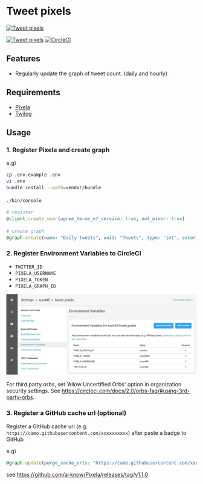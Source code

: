 # Tweet pixels
[![Tweet pixels](https://pixe.la/v1/users/sue445/graphs/tweets)](https://pixe.la/v1/users/sue445/graphs/tweets.html)

[![Tweet pixels](https://pixe.la/v1/users/sue445/graphs/tweets?mode=badge)](https://pixe.la/v1/users/sue445/graphs/tweets.html)
[![CircleCI](https://circleci.com/gh/sue445/tweet_pixels/tree/master.svg?style=svg&circle-token=29379467733b2fddc654d5a50208b6b9f593e472)](https://circleci.com/gh/sue445/tweet_pixels/tree/master)

## Features
* Regularly update the graph of tweet count. (daily and hourly)

## Requirements
* [Pixela](https://pixe.la/)
* [Twilog](https://twilog.org/)

## Usage
### 1. Register Pixela and create graph
e.g)

```bash
cp .env.example .env
vi .env
bundle install --path=vendor/bundle

./bin/console
```

```ruby
# register
@client.create_user(agree_terms_of_service: true, not_minor: true)

# create graph
@graph.create(name: "Daily tweets", unit: "Tweets", type: "int", color: "sora")
```

### 2. Register Environment Variables to CircleCI
* `TWITTER_ID`
* `PIXELA_USERNAME`
* `PIXELA_TOKEN`
* `PIXELA_GRAPH_ID`

![CircleCI](img/circleci.png)

For third party orbs, set 'Allow Uncertified Orbs' option in organization security settings.
See https://circleci.com/docs/2.0/orbs-faq/#using-3rd-party-orbs.

### 3. Register a GitHub cache url (optional)
Register a GitHub cache url (e.g. `https://camo.githubusercontent.com/xxxxxxxxxx`) after paste a badge to GitHub

e.g)

```ruby
@graph.update(purge_cache_urls: "https://camo.githubusercontent.com/xxxxxxxxxx")
```

see https://github.com/a-know/Pixela/releases/tag/v1.1.0
